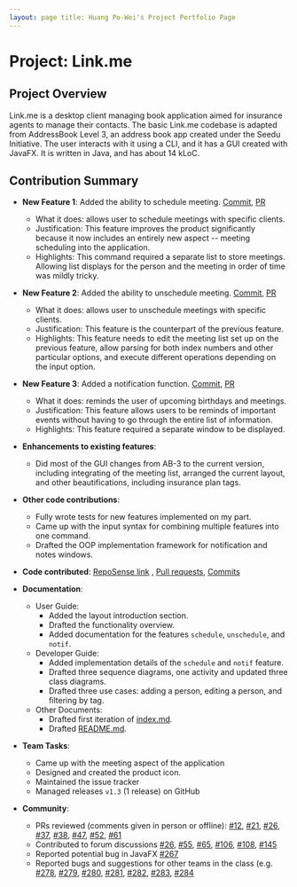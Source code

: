 ```yaml
---
layout: page title: Huang Po-Wei's Project Portfolio Page
---
```


# Project: Link.me

## Project Overview

Link.me is a desktop client managing book application aimed for insurance agents to manage their contacts. The basic
Link.me codebase is adapted from AddressBook Level 3, an address book app created under the Seedu Initiative. The user
interacts with it using a CLI, and it has a GUI created with JavaFX. It is written in Java, and has about 14 kLoC.

## Contribution Summary

* **New Feature 1**: Added the ability to schedule meeting.
  [Commit](https://github.com/AY2021S2-CS2103T-W12-3/tp/commit/dd8f4186422b19d0a37b66e36c7deeeb8ac54068),
  [PR](https://github.com/AY2021S2-CS2103T-W12-3/tp/pull/25)
    * What it does: allows user to schedule meetings with specific clients.
    * Justification: This feature improves the product significantly because it now includes an entirely new aspect --
      meeting scheduling into the application.
    * Highlights: This command required a separate list to store meetings. Allowing list displays for the person and the
      meeting in order of time was mildly tricky.

* **New Feature 2**: Added the ability to unschedule meeting.
  [Commit](https://github.com/AY2021S2-CS2103T-W12-3/tp/commit/d01310146e6c840a8ef09c154a99b4218eabf071),
  [PR](https://github.com/AY2021S2-CS2103T-W12-3/tp/pull/57)
    * What it does: allows user to unschedule meetings with specific clients.
    * Justification: This feature is the counterpart of the previous feature.
    * Highlights: This feature needs to edit the meeting list set up on the previous feature, allow parsing for both
      index numbers and other particular options, and execute different operations depending on the input option.

* **New Feature 3**: Added a notification function.
  [Commit](https://github.com/AY2021S2-CS2103T-W12-3/tp/commit/8e30ab16f842111aee627c2cafe970eabc602df8),
  [PR](https://github.com/AY2021S2-CS2103T-W12-3/tp/pull/40)
    * What it does: reminds the user of upcoming birthdays and meetings.
    * Justification: This feature allows users to be reminds of important events without having to go through the entire
      list of information.
    * Highlights: This feature required a separate window to be displayed.

* **Enhancements to existing features**:
    * Did most of the GUI changes from AB-3 to the current version, including integrating of the meeting list, arranged
      the current layout, and other beautifications, including insurance plan tags.

* **Other code contributions**:
    * Fully wrote tests for new features implemented on my part.
    * Came up with the input syntax for combining multiple features into one command.
    * Drafted the OOP implementation framework for notification and notes windows.

* **Code contributed**:
  [RepoSense link](https://nus-cs2103-ay2021s2.github.io/tp-dashboard/?search=georgepwhuang&sort=groupTitle&sortWithin=title&timeframe=commit&mergegroup=&groupSelect=groupByRepos&breakdown=true&checkedFileTypes=docs~functional-code~test-code~other&since=2021-02-19&tabOpen=true&tabType=authorship&zFR=false&tabAuthor=georgepwhuang&tabRepo=AY2021S2-CS2103T-W12-3%2Ftp%5Bmaster%5D&authorshipIsMergeGroup=false&authorshipFileTypes=docs~functional-code~test-code&authorshipIsBinaryFileTypeChecked=false)
  ,
  [Pull requests](https://github.com/AY2021S2-CS2103T-W12-3/tp/pulls?q=is%3Apr+author%3Ageorgepwhuang),
  [Commits](https://github.com/AY2021S2-CS2103T-W12-3/tp/commits?author=georgepwhuang)

* **Documentation**:
    * User Guide:
        * Added the layout introduction section.
        * Drafted the functionality overview.
        * Added documentation for the features `schedule`, `unschedule`, and `notif`.
    * Developer Guide:
        * Added implementation details of the `schedule` and `notif` feature.
        * Drafted three sequence diagrams, one activity and updated three class diagrams.
        * Drafted three use cases: adding a person, editing a person, and filtering by tag.
    * Other Documents:
        * Drafted first iteration of [index.md](index.md).
        * Drafted [README.md](https://github.com/AY2021S2-CS2103T-W12-3/tp#readme).

* **Team Tasks**:
    * Came up with the meeting aspect of the application
    * Designed and created the product icon.
    * Maintained the issue tracker
    * Managed releases `v1.3` (1 release) on GitHub

* **Community**:
    * PRs reviewed (comments given in person or offline):
      [\#12](https://github.com/AY2021S2-CS2103T-W12-3/tp/pull/12),
      [\#21](https://github.com/AY2021S2-CS2103T-W12-3/tp/pull/21),
      [\#26](https://github.com/AY2021S2-CS2103T-W12-3/tp/pull/26),
      [\#37](https://github.com/AY2021S2-CS2103T-W12-3/tp/pull/37),
      [\#38](https://github.com/AY2021S2-CS2103T-W12-3/tp/pull/38),
      [\#47](https://github.com/AY2021S2-CS2103T-W12-3/tp/pull/47),
      [\#52](https://github.com/AY2021S2-CS2103T-W12-3/tp/pull/52),
      [\#61](https://github.com/AY2021S2-CS2103T-W12-3/tp/pull/61)
    * Contributed to forum discussions
      [\#26](https://github.com/nus-cs2103-AY2021S2/forum/issues/26#issuecomment-764430687),
      [\#55](https://github.com/nus-cs2103-AY2021S2/forum/issues/55#issuecomment-768124175),
      [\#65](https://github.com/nus-cs2103-AY2021S2/forum/issues/65#issuecomment-769633356),
      [\#106](https://github.com/nus-cs2103-AY2021S2/forum/issues/106#issuecomment-773179460),
      [\#108](https://github.com/nus-cs2103-AY2021S2/forum/issues/108#issuecomment-773184636),
      [\#145](https://github.com/nus-cs2103-AY2021S2/forum/issues/145#issuecomment-779881367)
    * Reported potential bug in JavaFX [\#267](https://github.com/nus-cs2103-AY2021S2/forum/issues/267)
    * Reported bugs and suggestions for other teams in the class (e.g.
      [\#278](https://github.com/AY2021S2-CS2103-W16-3/tp/issues/278),
      [\#279](https://github.com/AY2021S2-CS2103-W16-3/tp/issues/279),
      [\#280](https://github.com/AY2021S2-CS2103-W16-3/tp/issues/280),
      [\#281](https://github.com/AY2021S2-CS2103-W16-3/tp/issues/281),
      [\#282](https://github.com/AY2021S2-CS2103-W16-3/tp/issues/282),
      [\#283](https://github.com/AY2021S2-CS2103-W16-3/tp/issues/283),
      [\#284](https://github.com/AY2021S2-CS2103-W16-3/tp/issues/284)
